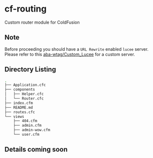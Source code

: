 # cf-routing
Custom router module for ColdFusion

## Note

Before proceeding you should have a `URL Rewrite` enabled `lucee` server. Please refer to this [aba-wtag/Custom_Lucee](https://github.com/aba-wtag/Custom_Lucee) for a custom server.

## Directory Listing

```bash
.
├── Application.cfc
├── components
│   ├── Helper.cfc
│   └── Router.cfc
├── index.cfm
├── README.md
├── routes.cfc
└── views
    ├── 404.cfm
    ├── admin.cfm
    ├── admin-wow.cfm
    └── user.cfm
```



## Details coming soon
